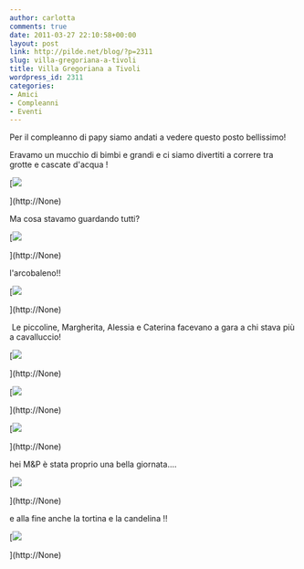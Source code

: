 ```yaml
---
author: carlotta
comments: true
date: 2011-03-27 22:10:58+00:00
layout: post
link: http://pilde.net/blog/?p=2311
slug: villa-gregoriana-a-tivoli
title: Villa Gregoriana a Tivoli
wordpress_id: 2311
categories:
- Amici
- Compleanni
- Eventi
---
```


[](http://None)


[](http://None)


Per il compleanno di papy siamo andati a vedere questo posto bellissimo!

Eravamo un mucchio di bimbi e grandi e ci siamo divertiti a correre tra grotte e cascate d'acqua !

[![](http://pilde.net/blog/wp-content/uploads/2011/03/gruppone1.jpg)


](http://None)




[](http://None)




Ma cosa stavamo guardando tutti?

[![](http://pilde.net/blog/wp-content/uploads/2011/03/affacciati.jpg)


](http://None)




l'arcobaleno!!

[![](http://pilde.net/blog/wp-content/uploads/2011/03/arcobaleno.jpg)


](http://None)




 Le piccoline, Margherita, Alessia e Caterina facevano a gara a chi stava più a cavalluccio!

[![](http://pilde.net/blog/wp-content/uploads/2011/03/betta_cate.jpg)


](http://None)




[![](http://pilde.net/blog/wp-content/uploads/2011/03/nonna_marghe2.jpg)


](http://None)




[![](http://pilde.net/blog/wp-content/uploads/2011/03/alessia1.jpg)


](http://None)




hei M&P è stata proprio una bella giornata....

[![](http://pilde.net/blog/wp-content/uploads/2011/03/mp.jpg)


](http://None)




e alla fine anche la tortina e la candelina !!

[![](http://pilde.net/blog/wp-content/uploads/2011/03/compleanno.jpg)


](http://None)



